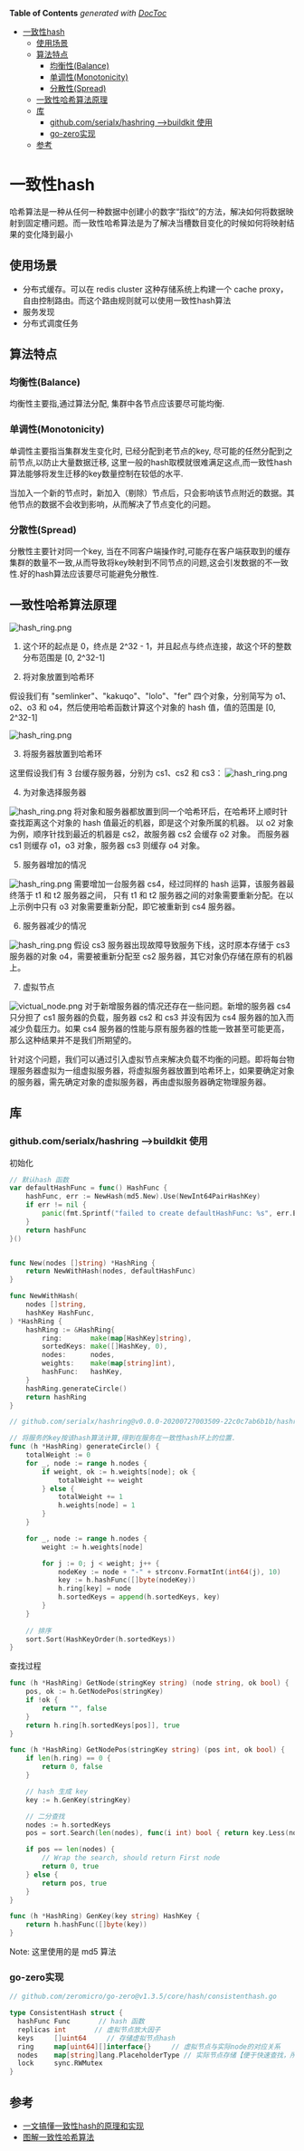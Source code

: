 <!-- START doctoc generated TOC please keep comment here to allow auto update -->
<!-- DON'T EDIT THIS SECTION, INSTEAD RE-RUN doctoc TO UPDATE -->
**Table of Contents**  *generated with [DocToc](https://github.com/thlorenz/doctoc)*

- [一致性hash](#%E4%B8%80%E8%87%B4%E6%80%A7hash)
  - [使用场景](#%E4%BD%BF%E7%94%A8%E5%9C%BA%E6%99%AF)
  - [算法特点](#%E7%AE%97%E6%B3%95%E7%89%B9%E7%82%B9)
    - [均衡性(Balance)](#%E5%9D%87%E8%A1%A1%E6%80%A7balance)
    - [单调性(Monotonicity)](#%E5%8D%95%E8%B0%83%E6%80%A7monotonicity)
    - [分散性(Spread)](#%E5%88%86%E6%95%A3%E6%80%A7spread)
  - [一致性哈希算法原理](#%E4%B8%80%E8%87%B4%E6%80%A7%E5%93%88%E5%B8%8C%E7%AE%97%E6%B3%95%E5%8E%9F%E7%90%86)
  - [库](#%E5%BA%93)
    - [github.com/serialx/hashring -->buildkit 使用](#githubcomserialxhashring---buildkit-%E4%BD%BF%E7%94%A8)
    - [go-zero实现](#go-zero%E5%AE%9E%E7%8E%B0)
  - [参考](#%E5%8F%82%E8%80%83)

<!-- END doctoc generated TOC please keep comment here to allow auto update -->

# 一致性hash 
哈希算法是一种从任何一种数据中创建小的数字“指纹”的方法，解决如何将数据映射到固定槽问题。而一致性哈希算法是为了解决当槽数目变化的时候如何将映射结果的变化降到最小

## 使用场景

- 分布式缓存。可以在 redis cluster 这种存储系统上构建一个 cache proxy，自由控制路由。而这个路由规则就可以使用一致性hash算法
- 服务发现
- 分布式调度任务

## 算法特点

### 均衡性(Balance)
均衡性主要指,通过算法分配, 集群中各节点应该要尽可能均衡.

### 单调性(Monotonicity)
单调性主要指当集群发生变化时, 已经分配到老节点的key, 尽可能的任然分配到之前节点,以防止大量数据迁移, 这里一般的hash取模就很难满足这点,而一致性hash算法能够将发生迁移的key数量控制在较低的水平.

当加入一个新的节点时，新加入（剔除）节点后，只会影响该节点附近的数据。其他节点的数据不会收到影响，从而解决了节点变化的问题。

### 分散性(Spread)
分散性主要针对同一个key, 当在不同客户端操作时,可能存在客户端获取到的缓存集群的数量不一致,从而导致将key映射到不同节点的问题,这会引发数据的不一致性.好的hash算法应该要尽可能避免分散性.

## 一致性哈希算法原理


![hash_ring.png](hash_ring.png)
1. 这个环的起点是 0，终点是 2^32 - 1，并且起点与终点连接，故这个环的整数分布范围是 [0, 2^32-1]

2. 将对象放置到哈希环

假设我们有 "semlinker"、"kakuqo"、"lolo"、"fer" 四个对象，分别简写为 o1、o2、o3 和 o4，然后使用哈希函数计算这个对象的 hash 值，值的范围是 [0, 2^32-1]

![hash_ring.png](hash_ring2.png)



3. 将服务器放置到哈希环

这里假设我们有 3 台缓存服务器，分别为 cs1、cs2 和 cs3：
![hash_ring.png](hash_ring3.png)


4. 为对象选择服务器

![hash_ring.png](hash_ring4.png)
将对象和服务器都放置到同一个哈希环后，在哈希环上顺时针查找距离这个对象的 hash 值最近的机器，即是这个对象所属的机器。
以 o2 对象为例，顺序针找到最近的机器是 cs2，故服务器 cs2 会缓存 o2 对象。
而服务器 cs1 则缓存 o1，o3 对象，服务器 cs3 则缓存 o4 对象。


5. 服务器增加的情况

![hash_ring.png](hash_ring5.png)
需要增加一台服务器 cs4，经过同样的 hash 运算，该服务器最终落于 t1 和 t2 服务器之间，
只有 t1 和 t2 服务器之间的对象需要重新分配。在以上示例中只有 o3 对象需要重新分配，即它被重新到 cs4 服务器。


6. 服务器减少的情况

![hash_ring.png](hash_ring6.png)
假设 cs3 服务器出现故障导致服务下线，这时原本存储于 cs3 服务器的对象 o4，需要被重新分配至 cs2 服务器，其它对象仍存储在原有的机器上。


7. 虚拟节点

![victual_node.png](victual_node.png)
对于新增服务器的情况还存在一些问题。新增的服务器 cs4 只分担了 cs1 服务器的负载，服务器 cs2 和 cs3 并没有因为 cs4 服务器的加入而减少负载压力。如果 cs4 服务器的性能与原有服务器的性能一致甚至可能更高，那么这种结果并不是我们所期望的。

针对这个问题，我们可以通过引入虚拟节点来解决负载不均衡的问题。即将每台物理服务器虚拟为一组虚拟服务器，将虚拟服务器放置到哈希环上，如果要确定对象的服务器，需先确定对象的虚拟服务器，再由虚拟服务器确定物理服务器。



## 库

### github.com/serialx/hashring -->buildkit 使用

初始化
```go
// 默认hash 函数
var defaultHashFunc = func() HashFunc {
	hashFunc, err := NewHash(md5.New).Use(NewInt64PairHashKey)
	if err != nil {
		panic(fmt.Sprintf("failed to create defaultHashFunc: %s", err.Error()))
	}
	return hashFunc
}()


func New(nodes []string) *HashRing {
	return NewWithHash(nodes, defaultHashFunc)
}

func NewWithHash(
	nodes []string,
	hashKey HashFunc,
) *HashRing {
	hashRing := &HashRing{
		ring:       make(map[HashKey]string),
		sortedKeys: make([]HashKey, 0),
		nodes:      nodes,
		weights:    make(map[string]int),
		hashFunc:   hashKey,
	}
	hashRing.generateCircle()
	return hashRing
}

```


```go
// github.com/serialx/hashring@v0.0.0-20200727003509-22c0c7ab6b1b/hashring.go

// 将服务的key按该hash算法计算,得到在服务在一致性hash环上的位置.
func (h *HashRing) generateCircle() {
	totalWeight := 0
	for _, node := range h.nodes {
		if weight, ok := h.weights[node]; ok {
			totalWeight += weight
		} else {
			totalWeight += 1
			h.weights[node] = 1
		}
	}

	for _, node := range h.nodes {
		weight := h.weights[node]

		for j := 0; j < weight; j++ {
			nodeKey := node + "-" + strconv.FormatInt(int64(j), 10)
			key := h.hashFunc([]byte(nodeKey))
			h.ring[key] = node
			h.sortedKeys = append(h.sortedKeys, key)
		}
	}
    
	// 排序
	sort.Sort(HashKeyOrder(h.sortedKeys))
}
```

查找过程
```go
func (h *HashRing) GetNode(stringKey string) (node string, ok bool) {
	pos, ok := h.GetNodePos(stringKey)
	if !ok {
		return "", false
	}
	return h.ring[h.sortedKeys[pos]], true
}

func (h *HashRing) GetNodePos(stringKey string) (pos int, ok bool) {
	if len(h.ring) == 0 {
		return 0, false
	}

	// hash 生成 key 
	key := h.GenKey(stringKey)

	// 二分查找
	nodes := h.sortedKeys
	pos = sort.Search(len(nodes), func(i int) bool { return key.Less(nodes[i]) })

	if pos == len(nodes) {
		// Wrap the search, should return First node
		return 0, true
	} else {
		return pos, true
	}
}

func (h *HashRing) GenKey(key string) HashKey {
	return h.hashFunc([]byte(key))
}
```




Note: 这里使用的是 md5 算法

### go-zero实现
```go
// github.com/zeromicro/go-zero@v1.3.5/core/hash/consistenthash.go

type ConsistentHash struct {
  hashFunc Func       // hash 函数
  replicas int       // 虚拟节点放大因子
  keys     []uint64     // 存储虚拟节点hash
  ring     map[uint64][]interface{}     // 虚拟节点与实际node的对应关系
  nodes    map[string]lang.PlaceholderType // 实际节点存储【便于快速查找，所以使用map】
  lock     sync.RWMutex
}
```



## 参考
- [一文搞懂一致性hash的原理和实现](https://cloud.tencent.com/developer/article/1907867)
- [图解一致性哈希算法](https://segmentfault.com/a/1190000021199728)